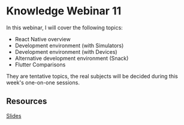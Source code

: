 # Knowledge Webinar 11

In this webinar, I will cover the following topics:

-   React Native overview
-   Development environment (with Simulators)
-   Development environment (with Devices)
-   Alternative development environment (Snack)
-   Flutter Comparisons

They are tentative topics, the real subjects will be decided during this week's one-on-one sessions.

## Resources

[Slides](https://tianyuanc.github.io/knowledge-652-11/#0)
